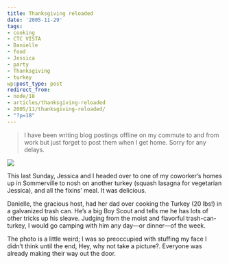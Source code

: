 ```yaml
---
title: Thanksgiving reloaded
date: '2005-11-29'
tags:
- cooking
- CTC VISTA
- Danielle
- food
- Jessica
- party
- Thanksgiving
- turkey
wp:post_type: post
redirect_from:
- node/18
- articles/thanksgiving-reloaded
- 2005/11/thanksgiving-reloaded/
- "?p=18"
---
```


> I have been writing blog postings offline on my commute to and from work but just forget to post them when I get home. Sorry for any delays.

[ ![](http://static.flickr.com/20/68517300_e2619db2fd_m.jpg) ](href=http://www.flickr.com/photos/atomicworkshop/68517300/)

This last Sunday, Jessica and I headed over to one of my coworker’s homes up in Sommerville to nosh on another turkey (squash lasagna for vegetarian Jessica), and all the fixins’ meal. It was delicious.

Danielle, the gracious host, had her dad over cooking the Turkey (20 lbs!) in a galvanized trash can. He’s a big Boy Scout and tells me he has lots of other tricks up his sleave. Judging from the moist and flavorful trash-can-turkey, I would go camping with him any day—or dinner—of the week.

The photo is a little weird; I was so preoccupied with stuffing my face I didn’t think until the end, Hey, why not take a picture?. Everyone was already making their way out the door.
